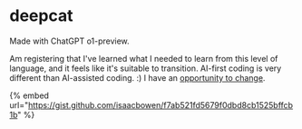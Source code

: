 # deepcat

Made with ChatGPT o1-preview.

Am registering that I've learned what I needed to learn from this level of language, and it feels like it's suitable to transition. AI-first coding is very different than AI-assisted coding. :) I have an [opportunity to change](../08/).

{% embed url="https://gist.github.com/isaacbowen/f7ab521fd5679f0dbd8cb1525bffcb1b" %}
